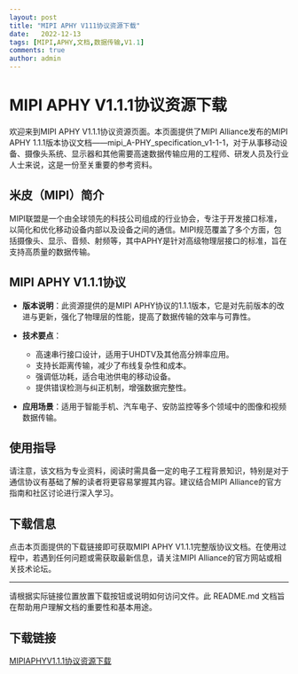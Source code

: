 ```yaml
---
layout: post
title: "MIPI APHY V111协议资源下载"
date:   2022-12-13
tags: [MIPI,APHY,文档,数据传输,V1.1]
comments: true
author: admin
---
```

# MIPI APHY V1.1.1协议资源下载

欢迎来到MIPI APHY V1.1.1协议资源页面。本页面提供了MIPI Alliance发布的MIPI APHY 1.1.1版本协议文档——mipi_A-PHY_specification_v1-1-1，对于从事移动设备、摄像头系统、显示器和其他需要高速数据传输应用的工程师、研发人员及行业人士来说，这是一份至关重要的参考资料。

## 米皮（MIPI）简介

MIPI联盟是一个由全球领先的科技公司组成的行业协会，专注于开发接口标准，以简化和优化移动设备内部以及设备之间的通信。MIPI规范覆盖了多个方面，包括摄像头、显示、音频、射频等，其中APHY是针对高级物理层接口的标准，旨在支持高质量的数据传输。

## MIPI APHY V1.1.1协议

- **版本说明**：此资源提供的是MIPI APHY协议的1.1.1版本，它是对先前版本的改进与更新，强化了物理层的性能，提高了数据传输的效率与可靠性。
  
- **技术要点**：
  - 高速串行接口设计，适用于UHDTV及其他高分辨率应用。
  - 支持长距离传输，减少了布线复杂性和成本。
  - 强调低功耗，适合电池供电的移动设备。
  - 提供错误检测与纠正机制，增强数据完整性。
  
- **应用场景**：适用于智能手机、汽车电子、安防监控等多个领域中的图像和视频数据传输。

## 使用指导

请注意，该文档为专业资料，阅读时需具备一定的电子工程背景知识，特别是对于通信协议有基础了解的读者将更容易掌握其内容。建议结合MIPI Alliance的官方指南和社区讨论进行深入学习。

## 下载信息

点击本页面提供的下载链接即可获取MIPI APHY V1.1.1完整版协议文档。在使用过程中，若遇到任何问题或需获取最新信息，请关注MIPI Alliance的官方网站或相关技术论坛。

---

请根据实际链接位置放置下载按钮或说明如何访问文件。此 README.md 文档旨在帮助用户理解文档的重要性和基本用途。

## 下载链接

[MIPIAPHYV1.1.1协议资源下载](https://pan.quark.cn/s/307724e420fd)